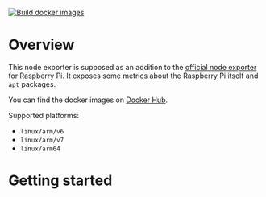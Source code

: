 [![Build docker images](https://github.com/clowa/golang-custom-rpi-exporter/actions/workflows/docker-buildx.yaml/badge.svg)](https://github.com/clowa/golang-custom-rpi-exporter/actions/workflows/docker-buildx.yaml)

# Overview

This node exporter is supposed as an addition to the [official node exporter](https://github.com/prometheus/node_exporter) for Raspberry Pi. It exposes some metrics about the Raspberry Pi itself and `apt` packages.

You can find the docker images on [Docker Hub](https://hub.docker.com/r/clowa/golang-custom-rpi-exporter).

Supported platforms:

- `linux/arm/v6`
- `linux/arm/v7`
- `linux/arm64`

# Getting started
